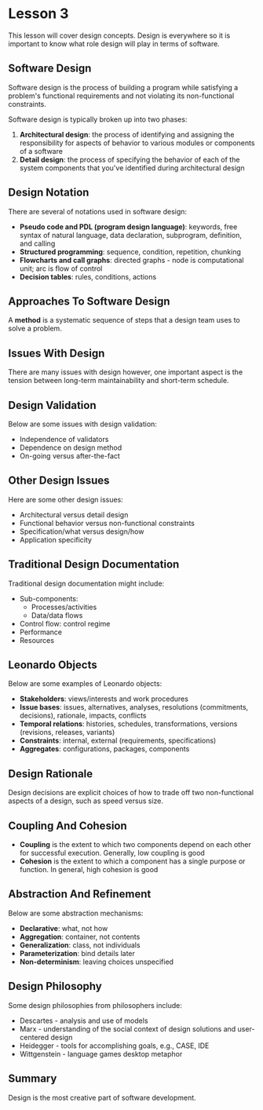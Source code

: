 # Lesson 3

This lesson will cover design concepts. Design is everywhere so it is important to know what role design will play in terms of software.

## Software Design

Software design is the process of building a program while satisfying a problem's functional requirements and not violating its non-functional constraints.

Software design is typically broken up into two phases:

1. **Architectural design**: the process of identifying and assigning the responsibility for aspects of behavior to various modules or components of a software
2. **Detail design**: the process of specifying the behavior of each of the system components that you've identified during architectural design

## Design Notation

There are several of notations used in software design:

- **Pseudo code and PDL (program design language)**: keywords, free syntax of natural language, data declaration, subprogram, definition, and calling
- **Structured programming**: sequence, condition, repetition, chunking
- **Flowcharts and call graphs**: directed graphs - node is computational unit; arc is flow of control
- **Decision tables**: rules, conditions, actions

## Approaches To Software Design

A **method** is a systematic sequence of steps that a design team uses to solve a problem.

## Issues With Design

There are many issues with design however, one important aspect is the tension between long-term maintainability and short-term schedule.

## Design Validation

Below are some issues with design validation:

- Independence of validators
- Dependence on design method
- On-going versus after-the-fact

## Other Design Issues

Here are some other design issues:

- Architectural versus detail design
- Functional behavior versus non-functional constraints
- Specification/what versus design/how
- Application specificity

## Traditional Design Documentation

Traditional design documentation might include:

- Sub-components:
  - Processes/activities
  - Data/data flows
- Control flow: control regime
- Performance
- Resources

## Leonardo Objects

Below are some examples of Leonardo objects:

- **Stakeholders**: views/interests and work procedures
- **Issue bases**: issues, alternatives, analyses, resolutions (commitments, decisions), rationale, impacts, conflicts
- **Temporal relations**: histories, schedules, transformations, versions (revisions, releases, variants)
- **Constraints**: internal, external (requirements, specifications)
- **Aggregates**: configurations, packages, components

## Design Rationale

Design decisions are explicit choices of how to trade off two non-functional aspects of a design, such as speed versus size.

## Coupling And Cohesion

- **Coupling** is the extent to which two components depend on each other for successful execution. Generally, low coupling is good
- **Cohesion** is the extent to which a component has a single purpose or function. In general, high cohesion is good

## Abstraction And Refinement

Below are some abstraction mechanisms:

- **Declarative**: what, not how
- **Aggregation**: container, not contents
- **Generalization**: class, not individuals
- **Parameterization**: bind details later
- **Non-determinism**: leaving choices unspecified

## Design Philosophy

Some design philosophies from philosophers include:

- Descartes - analysis and use of models
- Marx - understanding of the social context of design solutions and user-centered design
- Heidegger - tools for accomplishing goals, e.g., CASE, IDE
- Wittgenstein - language games desktop metaphor

## Summary

Design is the most creative part of software development.
